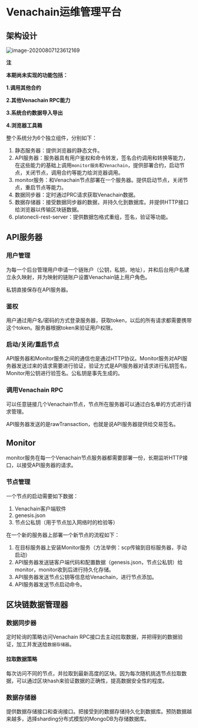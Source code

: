 # Venachain运维管理平台

## 架构设计

![image-20200807123612169](./PlatONE运维管理平台架构图.png)

**注**

**本期尚未实现的功能包括：**

**1.调用其他合约**

**2.其他Venachain RPC能力**

**3.系统合约数据导入导出**

**4.浏览器工具箱**

整个系统分为6个独立组件，分别如下：

1. 静态服务器：提供浏览器的静态文件。
2. API服务器：服务器具有用户鉴权和命令转发，签名合约调用和转换等能力，在这些能力的基础上调用`monitor服务`和`Venachain`，提供部署合约，启动节点，关闭节点，调用合约等能力给浏览器调用。
3. monitor服务：和Venachain节点部署在一个服务器。提供启动节点，关闭节点，重启节点等能力。
4. 数据同步器：定时通过PRC请求获取Venachain数据。
5. 数据存储器：接受数据同步器的数据，并持久化到数据库。并提供HTTP接口给浏览器以传输区块链数据。
6. platonecli-rest-server：提供数据包格式重组，签名，验证等功能。

## API服务器

### 用户管理

为每一个后台管理用户申请一个链账户（公钥，私钥，地址），并和后台用户名建立永久映射，并为映射的链账户设置Venachain链上用户角色。

私钥直接保存在API服务器。

### 鉴权

用户通过用户名/密码的方式登录服务器，获取token，以后的所有请求都需要携带这个token。服务器根据token来验证用户权限。

### 启动/关闭/重启节点

API服务器和Monitor服务之间的通信也是通过HTTP协议。Monitor服务对API服务器发送过来的请求需要进行验证，验证方式是API服务器对请求进行私钥签名，Monitor用公钥进行验签名。公私钥是事先生成的。

### 调用Venachain RPC

可以任意链接几个Venachain节点，节点所在服务器可以通过白名单的方式进行请求管理。

API服务器发送的是rawTransaction，也就是说API服务器提供给交易签名。

## Monitor

monitor服务在每一个Venachain节点服务器都需要部署一份，长期监听HTTP接口，以接受API服务器的请求。

### 节点管理

一个节点的启动需要如下数据：

1. Venachain客户端软件
2. genesis.json
3. 节点公私钥（用于节点加入网络时的检验等）

在一个新的服务器上部署一个新节点的流程如下：

1. 在目标服务器上安装Monitor服务（方法举例：scp传输到目标服务器，手动启动）
2. API服务器发送链客户端代码和配置数据（genesis.json，节点公私钥）给monitor，monitor收到后进行持久化存储。
3. API服务器发送节点公钥等信息给Venachain，进行节点添加。
4. API服务器发送节点启动命令。

## 区块链数据管理器

### 数据同步器

定时轮询的策略访问Venachain RPC接口去主动拉取数据，并把得到的数据验证，加工并发送给`数据存储器`。

#### 拉取数据策略

每次访问不同的节点，并拉取到最新高度的区块。因为每次随机挑选节点拉取数据，可以通过区块hash来验证数据的正确性，提高数据安全性的程度。

### 数据存储器

提供数据存储接口和查询接口。把接受到的数据存储持久化到数据库。预防数据越来越多，选择sharding分布式模型的MongoDB为存储数据库。


